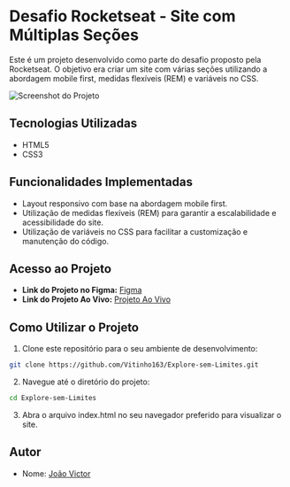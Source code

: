 # Desafio Rocketseat - Site com Múltiplas Seções

Este é um projeto desenvolvido como parte do desafio proposto pela Rocketseat. O objetivo era criar um site com várias seções utilizando a abordagem mobile first, medidas flexíveis (REM) e variáveis no CSS.

![Screenshot do Projeto](https://imgur.com/rBADMAm.png)

## Tecnologias Utilizadas

- HTML5
- CSS3

## Funcionalidades Implementadas

- Layout responsivo com base na abordagem mobile first.
- Utilização de medidas flexíveis (REM) para garantir a escalabilidade e acessibilidade do site.
- Utilização de variáveis no CSS para facilitar a customização e manutenção do código.

## Acesso ao Projeto

- **Link do Projeto no Figma:** [Figma](https://www.figma.com/file/cqQgQCRRc3keEvyn5gnxKj/Explore-sem-limites-(Copy)?type=design&node-id=0%3A1&mode=design&t=pCxXk6ZzQhMx5F5x-1)
- **Link do Projeto Ao Vivo:** [Projeto Ao Vivo](https://vitinho163.github.io/Explore-sem-Limites)

## Como Utilizar o Projeto

1. Clone este repositório para o seu ambiente de desenvolvimento:

```bash
git clone https://github.com/Vitinho163/Explore-sem-Limites.git
```

2. Navegue até o diretório do projeto:

```bash
cd Explore-sem-Limites
```

3. Abra o arquivo index.html no seu navegador preferido para visualizar o site.


## Autor

- Nome: [João Victor](https://github.com/Vitinho163)

